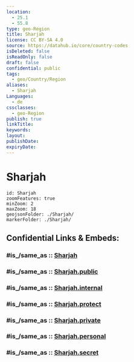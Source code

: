 ```yaml
---
location:
  - 25.1
  - 55.8
type: geo-Region
title: Sharjah
license: CC BY-SA 4.0
source: https://datahub.io/core/country-codes
isDeleted: false
isReadOnly: false
draft: false
confidential: public
tags:
  - geo/Country/Region
aliases:
  - Sharjah
Languages:
  - de
cssclasses:
  - geo-Region
publish: true
linkTitle:
keywords:
layout:
publishDate:
expiryDate:
---
```


# Sharjah

```leaflet
id: Sharjah
zoomFeatures: true 
minZoom: 2 
maxZoom: 18
geojsonFolder: ./Sharjah/
markerFolder: ./Sharjah/
```


## Confidential Links & Embeds: 

### #is_/same_as :: [Sharjah](/_Standards/Earth/Continent/Asia/Asia~West/United_Arab_Emirates/Counties~UAE/Sharjah.md) 

### #is_/same_as :: [Sharjah.public](/_public/Earth/Continent/Asia/Asia~West/United_Arab_Emirates/Counties~UAE/Sharjah.public.md) 

### #is_/same_as :: [Sharjah.internal](/_internal/Earth/Continent/Asia/Asia~West/United_Arab_Emirates/Counties~UAE/Sharjah.internal.md) 

### #is_/same_as :: [Sharjah.protect](/_protect/Earth/Continent/Asia/Asia~West/United_Arab_Emirates/Counties~UAE/Sharjah.protect.md) 

### #is_/same_as :: [Sharjah.private](/_private/Earth/Continent/Asia/Asia~West/United_Arab_Emirates/Counties~UAE/Sharjah.private.md) 

### #is_/same_as :: [Sharjah.personal](/_personal/Earth/Continent/Asia/Asia~West/United_Arab_Emirates/Counties~UAE/Sharjah.personal.md) 

### #is_/same_as :: [Sharjah.secret](/_secret/Earth/Continent/Asia/Asia~West/United_Arab_Emirates/Counties~UAE/Sharjah.secret.md)

